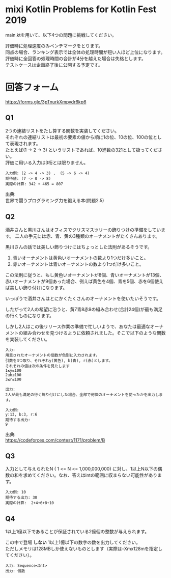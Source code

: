 # mixi Kotlin Problems for Kotlin Fest 2019

main.ktを用いて、以下4つの問題に挑戦してください。

評価時に処理速度のみベンチマークをとります。  
同点の場合、ランキング表示では全体の処理時間が短い人ほど上位になります。  
評価時に全回答の処理時間の合計が4分を越えた場合は失格とします。  
テストケースは企画終了後に公開する予定です。

# 回答フォーム

https://forms.gle/3pTnurkXmpvdr6kp6

## Q1

2つの連結リストをたし算する関数を実装してください。  
それぞれの連結リストは最初の要素の値から順に1の位、10の位、100の位として表現されます。  
たとえば(1 -> 2 -> 3) というリストであれば、10進数の321として扱ってください。  
評価に用いる入力は3桁とは限りません。

```
入力例: (2 -> 4 -> 3) ,  (5 -> 6 -> 4)
期待値: (7 -> 0 -> 8)
実際の計算: 342 + 465 = 807
```

出典:  
世界で闘うプログラミング力を鍛える本(問題2.5)


## Q2

酒井さんと黒川さんはオフィスでクリスマスツリーの飾りつけの準備をしています。
二人の手元には赤、青、黄の3種類のオーナメントがたくさんあります。

黒川さんの話では美しい飾りつけにはちょっとした法則があるそうです。

1. 青いオーナメントは黄色いオーナメントの数より1つだけ多いこと。
1. 赤いオーナメントは青いオーナメントの数より1つだけ多いこと。

この法則に従うと、もし黄色いオーナメントが8個、青いオーナメントが13個、赤いオーナメントが9個あった場合、例えば黄色を4個、青を5個、赤を6個使えば美しい飾り付けになります。

いっぽうで酒井さんはとにかくたくさんのオーナメントを使いたいそうです。

したがって2人の希望に沿うと、黄7青8赤9の組み合わせ(合計24個)が最も満足の行くものになります。

しかし2人はこの後リリース作業の準備で忙しいようで、あなたは最適なオーナメントの組み合わせを見つけるように依頼されました。そこで以下のような関数を実装してください。

```
入力:
用意されたオーナメントの個数が色別に入力されます。
引数を3つ取り、それぞれy(黄色), b(青), r(赤)とします。
それぞれの値は次の条件を見たします
1≤y≤100
2≤b≤100
3≤r≤100

出力:
2人が最も満足の行く飾り付けにした場合、全部で何個のオーナメントを使ったかを出力します。

入力例:
y:13, b:3, r:6
期待する出力:
9
```

出典:  
https://codeforces.com/contest/1171/problem/B

## Q3

入力として与えられたN ( 1 <= N <= 1,000,000,000) に対し、1以上N以下の偶数の和を求めてください。なお、答えはintの範囲に収まらない可能性があります。

```
入力例: 10
期待する出力: 30
実際の計算:  2+4+6+8+10
```

## Q4

1以上1億以下であることが保証されている2億個の整数が与えられます。

この中で登場 **しない** 1以上1億以下の数字の数を出力してください。  
ただしメモリは128MBしか使えないものとします（実際は-Xmx128mを指定してください）。

```
入力: Sequence<Int>
出力: 個数
```
